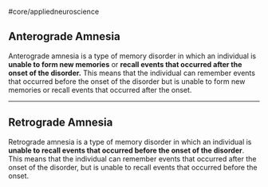 #core/appliedneuroscience 

## Anterograde Amnesia

Anterograde amnesia is a type of memory disorder in which an individual is **unable to form new memories** or **recall events that occurred after the onset of the disorder.** This means that the individual can remember events that occurred before the onset of the disorder but is unable to form new memories or recall events that occurred after the onset.

---

## Retrograde Amnesia

Retrograde amnesia is a type of memory disorder in which an individual is **unable to recall events that occurred before the onset of the disorder**. This means that the individual can remember events that occurred after the onset of the disorder, but is unable to recall events that occurred before the onset.

